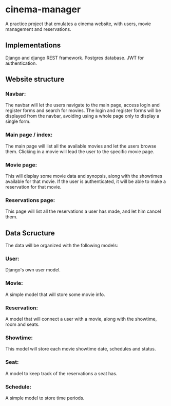 # cinema-manager
A practice project that emulates a cinema website, with users, movie management and reservations.

## Implementations
Django and django REST framework.
Postgres database.
JWT for authentication.

## Website structure

### Navbar:
The navbar will let the users navigate to the main page, access login and register forms and search for movies.
The login and register forms will be displayed from the navbar, avoiding using a whole page only to display a single form.

### Main page / index:
The main page will list all the available movies and let the users browse them.
Clicking in a movie will lead the user to the specific movie page.

### Movie page:
This will display some movie data and synopsis, along with the showtimes available for that movie.
If the user is authenticated, it will be able to make a reservation for that movie.

### Reservations page:
This page will list all the reservations a user has made, and let him cancel them.

## Data Scructure
The data will be organized with the following models:

### User:
Django's own user model.

### Movie:
A simple model that will store some movie info.

### Reservation:
A model that will connect a user with a movie, along with the showtime, room and seats.

### Showtime:
This model will store each movie showtime date, schedules and status.

### Seat:
A model to keep track of the reservations a seat has.

### Schedule:
A simple model to store time periods.

